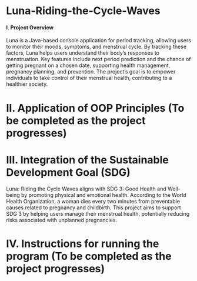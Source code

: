 # Luna-Riding-the-Cycle-Waves

#### I. Project Overview
Luna is a Java-based console application for period tracking, allowing users to monitor their moods, symptoms, and menstrual cycle. By tracking these factors, Luna helps users understand their body’s responses to menstruation. Key features include next period prediction and the chance of getting pregnant on a chosen date, supporting health management, pregnancy planning, and prevention. The project’s goal is to empower individuals to take control of their menstrual health, contributing to a healthier society.

# II. Application of OOP Principles (To be completed as the project progresses)

# III. Integration of  the Sustainable Development Goal (SDG)
Luna: Riding the Cycle Waves aligns with SDG 3: Good Health and Well-being by promoting physical and emotional health. According to the World Health Organization, a woman dies every two minutes from preventable causes related to pregnancy and childbirth. This project aims to support SDG 3 by helping users manage their menstrual health, potentially reducing risks associated with unplanned pregnancies.

# IV. Instructions for running the program (To be completed as the project progresses)
